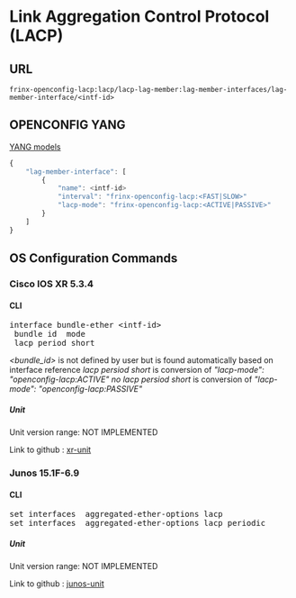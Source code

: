 # Link Aggregation Control Protocol (LACP)

## URL

```
frinx-openconfig-lacp:lacp/lacp-lag-member:lag-member-interfaces/lag-member-interface/<intf-id>
```

## OPENCONFIG YANG

[YANG models](https://github.com/FRINXio/openconfig/tree/master/snmp/src/main/yang)

```javascript
{
    "lag-member-interface": [
        {
            "name": <intf-id>
            "interval": "frinx-openconfig-lacp:<FAST|SLOW>"
            "lacp-mode": "frinx-openconfig-lacp:<ACTIVE|PASSIVE>"
        }
    ]
}

```

## OS Configuration Commands

### Cisco IOS XR 5.3.4

#### CLI

<pre>
interface bundle-ether &lt;intf-id&gt;
 bundle id <bundle_id> mode <active|passive>
 lacp period short
</pre>

*<bundle_id>* is not defined by user but is found automatically based
on interface reference
*lacp persiod short* is conversion of *"lacp-mode": "openconfig-lacp:ACTIVE"*
*no lacp persiod short* is conversion of *"lacp-mode": "openconfig-lacp:PASSIVE"*

##### Unit

Unit version range: NOT IMPLEMENTED

Link to github : [xr-unit]()

### Junos 15.1F-6.9

#### CLI

<pre>
set interfaces <bundle_id> aggregated-ether-options lacp <active|passive>
set interfaces <bundle_id> aggregated-ether-options lacp periodic <fast|slow>
</pre>

##### Unit

Unit version range: NOT IMPLEMENTED

Link to github : [junos-unit]()
